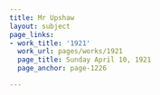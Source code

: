 ```yaml
---
title: Mr Upshaw
layout: subject
page_links:
- work_title: '1921'
  work_url: pages/works/1921
  page_title: Sunday April 10, 1921
  page_anchor: page-1226

---
```

